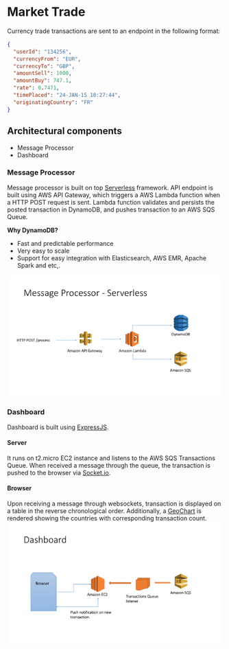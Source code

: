 # Market Trade

Currency trade transactions are sent to an endpoint in the following format:

```json
{
  "userId": "134256",
  "currencyFrom": "EUR",
  "currencyTo": "GBP",
  "amountSell": 1000,
  "amountBuy": 747.1,
  "rate": 0.7471,
  "timePlaced": "24-JAN-15 10:27:44",
  "originatingCountry": "FR"
}
```

## Architectural components
  - Message Processor
  - Dashboard

### Message Processor
Message processor is built on top [Serverless] framework. API endpoint is built using AWS API Gateway, which triggers a AWS Lambda function when a HTTP POST request is sent. Lambda function validates and persists the posted transaction in DynamoDB, and pushes transaction to an AWS SQS Queue.

**Why DynamoDB?**
 - Fast and predictable performance
 - Very easy to scale
 - Support for easy integration with Elasticsearch, AWS EMR, Apache Spark and etc,.

![alt Message Processor Architecture](https://raw.githubusercontent.com/sriprasanna/market-trade/master/message-processor.png)

### Dashboard
Dashboard is built using [ExpressJS].
#### Server
It runs on t2.micro EC2 instance and listens to the AWS SQS Transactions Queue. When received a message through the queue, the transaction is pushed to the browser via [Socket.io].
#### Browser
Upon receiving a message through websockets, transaction is displayed on a table in the reverse chronological order. Additionally, a [GeoChart] is rendered showing the countries with corresponding transaction count.
![alt Dashboard Architecture](https://raw.githubusercontent.com/sriprasanna/market-trade/master/dashboard.png)


[Serverless]: <http://serverless.com/>
[ExpressJS]: <https://expressjs.com/>
[Socket.io]: <http://socket.io/>
[GeoChart]: <https://developers.google.com/chart/interactive/docs/gallery/geochart#region-geocharts>
